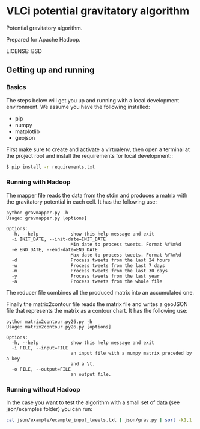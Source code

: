 # VLCi potential gravitatory algorithm

Potential gravitatory algorithm.

Prepared for Apache Hadoop.

LICENSE: BSD


## Getting up and running

### Basics


The steps below will get you up and running with a local development environment. We assume you have the following installed:

* pip
* numpy
* matplotlib
* geojson

First make sure to create and activate a virtualenv, then open a terminal at the project root and install the requirements for local development::

```bash
$ pip install -r requirements.txt
```

### Running with Hadoop

The mapper file reads the data from the stdin and produces a matrix with the gravitatory potential in each cell.
It has the following use:

```
python gravmapper.py -h
Usage: gravmapper.py [options]

Options:
  -h, --help            show this help message and exit
  -i INIT_DATE, --init-date=INIT_DATE
                        Min date to process tweets. Format %Y%m%d
  -e END_DATE, --end-date=END_DATE
                        Max date to process tweets. Format %Y%m%d
  -d                    Process tweets from the last 24 hours
  -w                    Process tweets from the last 7 days
  -m                    Process tweets from the last 30 days
  -y                    Process tweets from the last year
  -a                    Process tweets from the whole file
```

The reducer file combines all the produced matrix into an accumulated one.

Finally the matrix2contour file reads the matrix file and writes a geoJSON file that represents the matrix as a contour chart.
It has the following use:

```
python matrix2contour.py26.py -h
Usage: matrix2contour.py26.py [options]

Options:
  -h, --help            show this help message and exit
  -i FILE, --input=FILE
                        an input file with a numpy matrix preceded by a key
                        and a \t.
  -o FILE, --output=FILE
                        an output file.
```

### Running without Hadoop

In the case you want to test the algorithm with a small set of data (see json/examples folder) you can run:

```bash
cat json/example/example_input_tweets.txt | json/grav.py | sort -k1,1 | json/gravreducer.py
```

